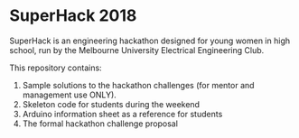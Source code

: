 # SuperHack 2018
SuperHack is an engineering hackathon designed for young women in high school, run by the Melbourne University Electrical Engineering Club.

This repository contains:
1. Sample solutions to the hackathon challenges (for mentor and management use ONLY).
2. Skeleton code for students during the weekend
3. Arduino information sheet as a reference for students 
4. The formal hackathon challenge proposal
